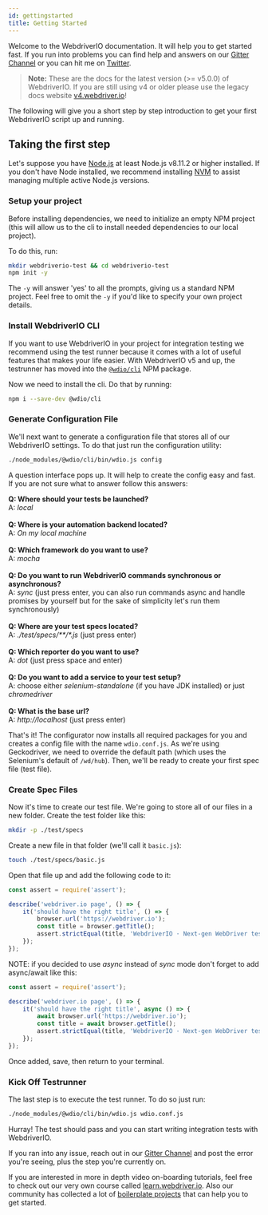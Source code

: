 ```yaml
---
id: gettingstarted
title: Getting Started
---
```


Welcome to the WebdriverIO documentation. It will help you to get started fast. If you run into problems you can find help and answers on our [Gitter Channel](https://gitter.im/webdriverio/webdriverio) or you can hit me on [Twitter](https://twitter.com/webdriverio).

> __Note:__ These are the docs for the latest version (>= v5.0.0) of WebdriverIO. If you are still using v4 or older please use the legacy docs website [v4.webdriver.io](http://v4.webdriver.io)!

The following will give you a short step by step introduction to get your first WebdriverIO script up and running.

## Taking the first step

Let's suppose you have [Node.js](http://nodejs.org/) at least Node.js v8.11.2 or higher installed. If you don't have Node installed, we recommend installing [NVM](https://github.com/creationix/nvm) to assist managing multiple active Node.js versions.

### Setup your project

Before installing dependencies, we need to initialize an empty NPM project (this will allow us to the cli to install needed dependencies to our local project).

To do this, run:

```sh
mkdir webdriverio-test && cd webdriverio-test
npm init -y
```

The `-y` will answer 'yes' to all the prompts, giving us a standard NPM project. Feel free to omit the `-y` if you'd like to specify your own project details.

### Install WebdriverIO CLI

If you want to use WebdriverIO in your project for integration testing we recommend using the test runner because it comes with a lot of useful features that makes your life easier. With WebdriverIO v5 and up, the testrunner has moved into the [`@wdio/cli`](https://www.npmjs.com/package/@wdio/cli) NPM package.

Now we need to install the cli. Do that by running:

```sh
npm i --save-dev @wdio/cli
```

### Generate Configuration File

We'll next want to generate a configuration file that stores all of our WebdriverIO settings. To do that just run the configuration utility:

```sh
./node_modules/@wdio/cli/bin/wdio.js config
```

A question interface pops up. It will help to create the config easy and fast. If you are not sure what to answer follow this answers:

__Q: Where should your tests be launched?__<br>
A: _local_<br>
<br>
__Q: Where is your automation backend located?__<br>
A: _On my local machine_<br>
<br>
__Q: Which framework do you want to use?__<br>
A: _mocha_<br>
<br>
__Q: Do you want to run WebdriverIO commands synchronous or asynchronous?__<br>
A: _sync_ (just press enter, you can also run commands async and handle promises by yourself but for the sake of simplicity let's run them synchronously)<br>
<br>
__Q: Where are your test specs located?__<br>
A: _./test/specs/**/*.js_ (just press enter)<br>
<br>
__Q: Which reporter do you want to use?__<br>
A: _dot_ (just press space and enter)<br>
<br>
__Q: Do you want to add a service to your test setup?__<br>
A: choose either _selenium-standalone_ (if you have JDK installed) or just _chromedriver_<br>
<br>
__Q: What is the base url?__<br>
A: _http://localhost_ (just press enter)<br>

That's it! The configurator now installs all required packages for you and creates a config file with the name `wdio.conf.js`. As we're using Geckodriver, we need to override the default path (which uses the Selenium's default of `/wd/hub`). Then, we'll be ready to create your first spec file (test file).

### Create Spec Files

Now it's time to create our test file. We're going to store all of our files in a new folder. Create the test folder like this:

```sh
mkdir -p ./test/specs
```

Create a new file in that folder (we'll call it `basic.js`):

```sh
touch ./test/specs/basic.js
```

Open that file up and add the following code to it:

```js
const assert = require('assert');

describe('webdriver.io page', () => {
    it('should have the right title', () => {
        browser.url('https://webdriver.io');
        const title = browser.getTitle();
        assert.strictEqual(title, 'WebdriverIO · Next-gen WebDriver test framework for Node.js');
    });
});
```

NOTE: if you decided to use _async_ instead of _sync_ mode don't forget to add async/await like this:

```js
const assert = require('assert');

describe('webdriver.io page', () => {
    it('should have the right title', async () => {
        await browser.url('https://webdriver.io');
        const title = await browser.getTitle();
        assert.strictEqual(title, 'WebdriverIO · Next-gen WebDriver test framework for Node.js');
    });
});
```


Once added, save, then return to your terminal.

### Kick Off Testrunner

The last step is to execute the test runner. To do so just run:

```sh
./node_modules/@wdio/cli/bin/wdio.js wdio.conf.js
```

Hurray! The test should pass and you can start writing integration tests with WebdriverIO.

If you ran into any issue, reach out in our [Gitter Channel](https://gitter.im/webdriverio/webdriverio) and post the error you're seeing, plus the step you're currently on.

If you are interested in more in depth video on-boarding tutorials, feel free to check out our very own course called [learn.webdriver.io](https://learn.webdriver.io/?coupon=wdio). Also our community has collected a lot of [boilerplate projects](BoilerplateProjects.md) that can help you to get started.
